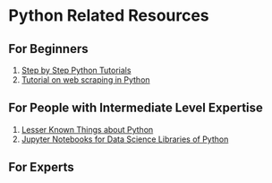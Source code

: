 # Python Related Resources

## For Beginners

1.  [Step by Step Python Tutorials](http://www.techbeamers.com/python-tutorial-step-by-step)
2.  [Tutorial on web scraping in Python](https://www.dataschool.io/python-web-scraping-of-president-trumps-lies/)

## For People with Intermediate Level Expertise

1.  [Lesser Known Things about Python](https://github.com/jatinkatyal13/wtfpython)
2.  [Jupyter Notebooks for Data Science Libraries of Python](https://github.com/nikhilkumarsingh/PythonForDataScience)

## For Experts
